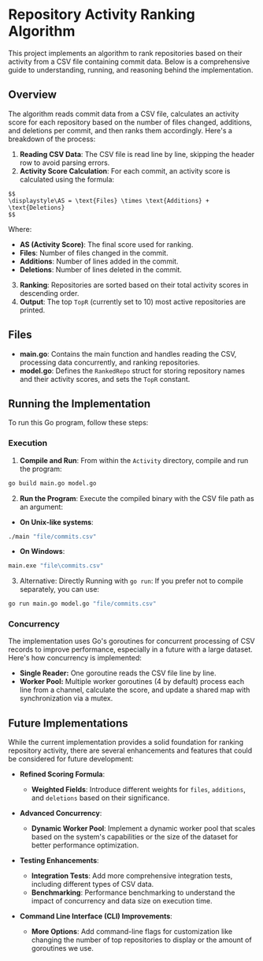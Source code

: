 # Repository Activity Ranking Algorithm

This project implements an algorithm to rank repositories based on their activity from a CSV file containing commit data. Below is a comprehensive guide to understanding, running, and reasoning behind the implementation.

## Overview

The algorithm reads commit data from a CSV file, calculates an activity score for each repository based on the number of files changed, additions, and deletions per commit, and then ranks them accordingly. Here's a breakdown of the process:

1. **Reading CSV Data**: The CSV file is read line by line, skipping the header row to avoid parsing errors.
2. **Activity Score Calculation**: For each commit, an activity score is calculated using the formula:

```
$$
\displaystyle\AS = \text{Files} \times \text{Additions} + \text{Deletions}
$$
```
   
   Where:
   - **AS (Activity Score)**: The final score used for ranking.
   - **Files**: Number of files changed in the commit.
   - **Additions**: Number of lines added in the commit.
   - **Deletions**: Number of lines deleted in the commit.
3. **Ranking**: Repositories are sorted based on their total activity scores in descending order.
4. **Output**: The top `TopR` (currently set to 10) most active repositories are printed.

## Files

- **main.go**: Contains the main function and handles reading the CSV, processing data concurrently, and ranking repositories.
- **model.go**: Defines the `RankedRepo` struct for storing repository names and their activity scores, and sets the `TopR` constant.

## Running the Implementation

To run this Go program, follow these steps:

### Execution

1. **Compile and Run**: From within the `Activity` directory, compile and run the program:

```sh
go build main.go model.go
```

2. **Run the Program**: Execute the compiled binary with the CSV file path as an argument:

- **On Unix-like systems**:

```sh
./main "file/commits.csv"
```

- **On Windows**:

```sh
main.exe "file\commits.csv"
```

3. Alternative: Directly Running with `go run`: If you prefer not to compile separately, you can use:

```sh
go run main.go model.go "file/commits.csv"
```

### Concurrency

The implementation uses Go's goroutines for concurrent processing of CSV records to improve performance, especially in a future with a large dataset. Here's how concurrency is implemented:

- **Single Reader:** One goroutine reads the CSV file line by line.
- **Worker Pool:** Multiple worker goroutines (4 by default) process each line from a channel, calculate the score, and update a shared map with synchronization via a mutex.

## Future Implementations

While the current implementation provides a solid foundation for ranking repository activity, there are several enhancements and features that could be considered for future development:

- **Refined Scoring Formula**: 
  - **Weighted Fields**: Introduce different weights for `files`, `additions`, and `deletions` based on their significance.

- **Advanced Concurrency**:
  - **Dynamic Worker Pool**: Implement a dynamic worker pool that scales based on the system's capabilities or the size of the dataset for better performance optimization.

- **Testing Enhancements**:
  - **Integration Tests**: Add more comprehensive integration tests, including different types of CSV data.
  - **Benchmarking**: Performance benchmarking to understand the impact of concurrency and data size on execution time.

- **Command Line Interface (CLI) Improvements**:
  - **More Options**: Add command-line flags for customization like changing the number of top repositories to display or the amount of goroutines we use.
